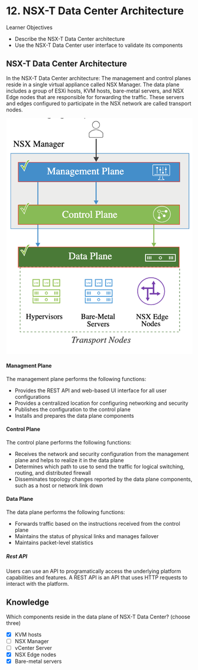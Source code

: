 # 12. NSX-T Data Center Architecture

Learner Objectives
- Describe the­ NSX-T Data Center architecture
- Use the NSX-T Data Center user interface to validate its components

## NSX-T Data Center Architecture

In the NSX-T Data Center architecture:
The management and control planes reside in a single virtual appliance called NSX Manager.
The data plane includes a group of ESXi hosts, KVM hosts, bare-metal servers, and NSX Edge nodes that are responsible for forwarding the traffic. These servers and edges configured to participate in the NSX network are called transport nodes.

![](../../images/nsx-planes.png)

#### Managment Plane

The management plane performs the following functions:
- Provides the REST API and web-based UI interface for all user configurations
- Provides a centralized location for configuring networking and security
- Publishes the configuration to the control plane
- Installs and prepares the data plane components

#### Control Plane

The control plane performs the following functions:
- Receives the network and security configuration from the management plane and helps to realize it in the data plane
- Determines which path to use to send the traffic for logical switching, routing, and distributed firewall
- Disseminates topology changes reported by the data plane components, such as a host or network link down

#### Data Plane

The data plane performs the following functions:
- Forwards traffic based on the instructions received from the control plane
- Maintains the status of physical links and manages failover
- Maintains packet-level statistics

##### Rest API

Users can use an API to programatically access the underlying platform capabilities and features. A REST API is an API that uses HTTP requests to interact with the platform.

## Knowledge

Which components reside in the data plane of NSX-T Data Center? (choose three)

- [X] KVM hosts
- [ ] NSX Manager
- [ ] vCenter Server
- [X] NSX Edge nodes
- [X] Bare-metal servers
